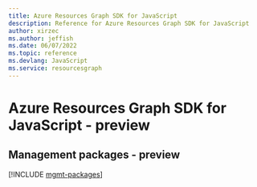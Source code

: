 ```yaml
---
title: Azure Resources Graph SDK for JavaScript
description: Reference for Azure Resources Graph SDK for JavaScript
author: xirzec
ms.author: jeffish
ms.date: 06/07/2022
ms.topic: reference
ms.devlang: JavaScript
ms.service: resourcesgraph
---
```

# Azure Resources Graph SDK for JavaScript - preview
## Management packages - preview
[!INCLUDE [mgmt-packages](resources-graph-mgmt-index.md)]
